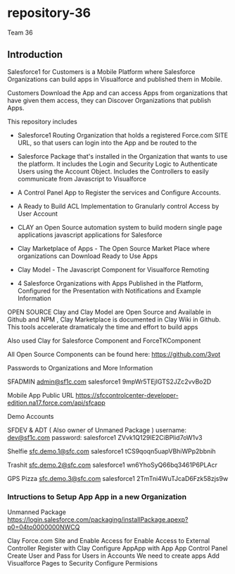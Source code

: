 repository-36
=============

Team 36

## Introduction
Salesforce1 for Customers is a Mobile Platform where Salesforce Organizations can build apps in Visualforce and published them in  Mobile.

Customers Download the App and can access Apps from organizations that have given them access, they can Discover Organizations that publish Apps.

This repository includes

* Salesforce1 Routing Organization that holds a registered Force.com SITE URL, so that users can login into the App and be routed to the 


* Salesforce Package that's installed in the Organization that wants to use the platform. It includes the Login and Security Logic to Authenticate Users using the Account Object. Includes the Controllers to easily communicate from Javascript to Visualforce

* A Control Panel App to Register the services and Configure Accounts.

* A Ready to Build ACL Implementation to Granularly control Access by User Account

* CLAY an Open Source automation system to build modern single page applications javascript applications for Salesforce

* Clay Marketplace of Apps - The Open Source Market Place where organizations can Download Ready to Use Apps

* Clay Model - The Javascript Component for Visualforce Remoting

* 4 Salesforce Organizations with Apps Published in the Platform, Configured for the Presentation with Notifications and Example Information

OPEN SOURCE
Clay and Clay Model are Open Source and Available in Github and NPM , Clay Marketplace is documented in Clay Wiki in Github. This tools accelerate dramaticaly the time and effort to build apps

Also used Clay for Salesforce Component and ForceTKComponent

All Open Source Components can be found here:
https://github.com/3vot


Passwords to Organizations and More Information


SFADMIN
admin@sf1c.com
salesforce1
9mpWr5TEjIGTS2JZc2vvBo2D


Mobile App Public URL
https://sfccontrolcenter-developer-edition.na17.force.com/api/sfcapp

Demo Accounts

SFDEV & ADT ( Also owner of Unmaned Package )
username: dev@sf1c.com
password: salesforce1
ZVvk1Q129IE2CiBPlid7oW1v3

Shelfie
sfc.demo.1@sfc.com
salesforce1
tCS9qoqn5uapVBhiWPp2bbnih

Trashit
sfc.demo.2@sfc.com
salesforce1
wn6YhoSyQ66bq3461P6PLAcr

GPS Pizza
sfc.demo.3@sfc.com
salesforce1
2TmTni4WuTJcaD6Fzk58zjs9w


### Intructions to Setup App App in a new Organization


Unmanned Package
https://login.salesforce.com/packaging/installPackage.apexp?p0=04to0000000NWCQ

Clay Force.com Site and Enable Access for 
Enable Access to External Controller
Register with Clay
Configure AppApp with App App Control Panel
Create User and Pass for Users in Accounts
We need to create apps
Add Visualforce Pages to Security
Configure Permisions



